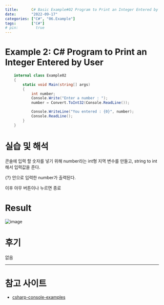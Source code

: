 ```yaml
---
title:      C# Basic Example#02 Program to Print an Integer Entered by User
date:       "2022-09-17"
categories: ["C#", "06.Example"]
tags:       ["C#"]
# pin:        true
---
```


# Example 2: C# Program to Print an Integer Entered by User
```c#
    internal class Example02
    {
        static void Main(string[] args)
        {
            int number;
            Console.Write("Enter a number : ");
            number = Convert.ToInt32(Console.ReadLine());

            Console.WriteLine("You entered : {0}", number);
            Console.ReadLine();
        }
    }
```

# 실습 및 해석
콘솔에 입력 할 숫자를 넣기 위해 number라는 int형 지역 변수를 만들고, string to int해서 입력값을 준다.

{?} 안으로 입력한 number가 출력된다.

이후 아무 버튼이나 누르면 종료

# Result
![image](https://user-images.githubusercontent.com/85896566/190847215-7ab77379-aa3b-4ef1-979b-ad19c9db0c21.png)

# 후기
없음

---

# 참고 사이트
- [csharp-console-examples](https://www.csharp-console-examples.com/csharp-console/c-console-examples/)
